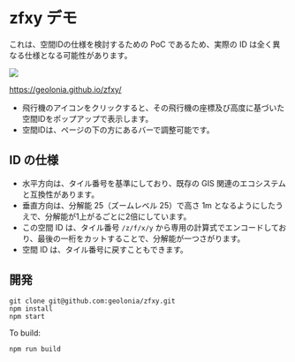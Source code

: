 # zfxy デモ

これは、空間IDの仕様を検討するための PoC であるため、実際の ID は全く異なる仕様となる可能性があります。

![](https://www.evernote.com/l/ABVXpdgqPOVEibitac3gXk71ftO99It-pecB/image.png)

https://geolonia.github.io/zfxy/

* 飛行機のアイコンをクリックすると、その飛行機の座標及び高度に基づいた空間IDをポップアップで表示します。
* 空間IDは、ページの下の方にあるバーで調整可能です。

## ID の仕様

* 水平方向は、タイル番号を基準にしており、既存の GIS 関連のエコシステムと互換性があります。
* 垂直方向は、分解能 25（ズームレベル 25）で高さ 1m となるようにしたうえで、分解能が1上がるごとに2倍にしています。
* この空間 ID は、タイル番号 `/z/f/x/y` から専用の計算式でエンコードしており、最後の一桁をカットすることで、分解能が一つさがります。
* 空間 ID は、タイル番号に戻すこともできます。

## 開発

```
git clone git@github.com:geolonia/zfxy.git
npm install
npm start
```

To build:

```
npm run build
```
